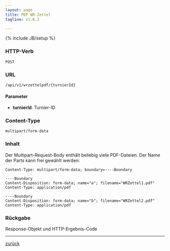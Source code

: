 ```yaml
---
layout: page
title: PDF WR-Zettel
tagline: v1.6.2

---
```

{% include JB/setup %}

### HTTP-Verb ###
	POST

### URL ###
	/api/v1/wrzettelpdf/{turnierId}

#### Parameter ####

* **turnierId**: Turnier-ID

### Content-Type ###

	multipart/form-data


### Inhalt ###
Der Multipart-Request-Body enthält beliebig viele PDF-Dateien. Der Name der Parts kann frei gewählt werden:

	Content-Type: multipart/form-data; boundary=----Boundary
	
	----Boundary	Content-Disposition: form-data; name="a"; filename="WRZettel1.pdf" Content-Type: application/pdf	
	----Boundary	Content-Disposition: form-data; name="b"; filename="WRZettel2.pdf" Content-Type: application/pdf

### Rückgabe ###
Response-Objekt und HTTP-Ergebnis-Code

* * *

[zurück](javascript:history.go(-1))